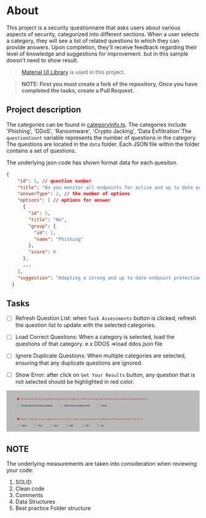 # About

This project is a security questionnaire that asks users about various aspects of security, categorized into different sections. When a user selects a category, they will see a list of related questions to which they can provide answers. Upon completion, they'll receive feedback regarding their level of knowledge and suggestions for improvement. but in this sample doesn't need to show result.

> [Material UI Library](https://mui.com/) is used in this project.

> **NOTE: First you must create a fork of the repository, Once you have completed the tasks, create a Pull Request.**

## Project description

The categories can be found in [categoryInfo.ts](./src/context/categoryInfo.ts). The categories include 'Phishing', 'DDoS', 'Ransomware', 'Crypto Jacking', 'Data Exfiltration'.The `questionCount` variable represents the number of questions in the category. The questions are located in the `data` folder. Each JSON file within the folder contains a set of questions.

The underlying json code has shown format data for each quesiton.

```json
{
    "id": 1, // question number
    "title": "Do you monitor all endpoints for active and up to date endpoint protection (AntiVirus)?", //  question
    "answerType": 2, // the number of options
    "options": [ // options for answer
      {
        "id": 5,
        "title": "No",
        "group": {
          "id": 1,
          "name": "Phishing"
        },
        "score": 0
      },
      ...
    ],
    "suggestion": "Adopting a strong and up to date endpoint protection policy is ..." // security suggestion
  }
```

## Tasks

- [ ] Refresh Question List: when `Task Assessments` button is clicked, refresh the question list to update with the selected categories.

- [ ] Load Correct Questions: When a category is selected, load the questions of that category. e.x DDOS =>load ddos.json file

- [ ] Ignore Duplicate Questions: When multiple categories are selected, ensuring that any duplicate questions are ignored.

- [ ] Show Error: after click on `Get Your Results` button, any question that is not selected should be highlighted in red color.

![error](./error.png)

## NOTE

The underlying measurements are taken into consideration when reviewing your code:

1. SOLID
3. Clean code
4. Comments
5. Data Structures
6. Best practice Folder structure
